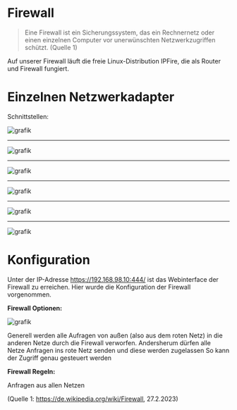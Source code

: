# Firewall
>Eine Firewall ist ein Sicherungssystem, das ein Rechnernetz oder einen einzelnen Computer vor unerwünschten Netzwerkzugriffen schützt. (Quelle 1)
>
Auf unserer Firewall läuft die freie Linux-Distribution IPFire, die als Router und Firewall fungiert.
# Einzelnen Netzwerkadapter

Schnittstellen:

![grafik](https://user-images.githubusercontent.com/44226321/214235061-958b0814-98f0-4932-ad29-de1805b198b4.png)
___
![grafik](https://user-images.githubusercontent.com/44226321/214235193-a2385c18-dd2f-4617-94fb-001dbd606b13.png)
___
![grafik](https://user-images.githubusercontent.com/44226321/214235267-2a707dde-9625-45a8-b093-b47f201a3bb0.png)
___
![grafik](https://user-images.githubusercontent.com/44226321/214235395-432edfee-8d00-4ac7-9454-0e79f942703e.png)
___
![grafik](https://user-images.githubusercontent.com/44226321/214235491-17bc1b71-8a21-4455-8c49-5bf9f29c6030.png)
___
![grafik](https://user-images.githubusercontent.com/44226321/214235543-122f6bf2-a061-40fc-9158-7740355dceb6.png)


# Konfiguration
Unter der IP-Adresse https://192.168.98.10:444/ ist das Webinterface der Firewall zu erreichen.
Hier wurde die Konfiguration der Firewall vorgenommen.

**Firewall Optionen:**

![grafik](https://user-images.githubusercontent.com/44226321/214234670-908fe9c0-6581-42be-a7b1-e6066de2cdd4.png)

Generell werden alle Aufragen von außen (also aus dem roten Netz) in die anderen Netze durch die Firewall verworfen. 
Andersherum dürfen alle Netze Anfragen ins rote Netz senden und diese werden zugelassen
So kann der Zugriff genau gesteuert werden

**Firewall Regeln:**

Anfragen aus allen Netzen 

(Quelle 1: https://de.wikipedia.org/wiki/Firewall, 27.2.2023)

